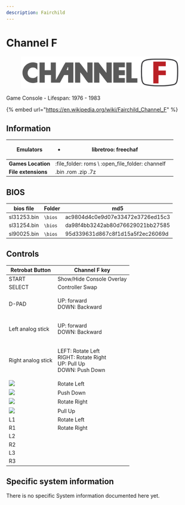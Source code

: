 ```yaml
---
description: Fairchild
---
```


# Channel F

<figure><img src="https://raw.githubusercontent.com/fabricecaruso/es-theme-carbon/52ff37c9e265587d006945a2ba695b5a962b3a3d/art/logos/channelf.svg" alt=""><figcaption></figcaption></figure>

Game Console - Lifespan: 1976 - 1983

{% embed url="https://en.wikipedia.org/wiki/Fairchild_Channel_F" %}

## Information

| **Emulators**       | <ul><li>libretroo: freechaf</li></ul>               |   |
| ------------------- | --------------------------------------------------- | - |
| **Games Location**  | :file\_folder: roms \ :open\_file\_folder: channelf |   |
| **File extensions** | .bin .rom .zip .7z                                  |   |

## BIOS

| bios file   | Folder  | md5                              |
| ----------- | ------- | -------------------------------- |
| sl31253.bin | `\bios` | ac9804d4c0e9d07e33472e3726ed15c3 |
| sl31254.bin | `\bios` | da98f4bb3242ab80d76629021bb27585 |
| sl90025.bin | `\bios` | 95d339631d867c8f1d15a5f2ec26069d |

## Controls

| Retrobat Button                                       | Channel F key                                                                     |
| ----------------------------------------------------- | --------------------------------------------------------------------------------- |
| START                                                 | Show/Hide Console Overlay                                                         |
| SELECT                                                | Controller Swap                                                                   |
| D-PAD                                                 | <p>UP: forward<br>DOWN: Backward</p>                                              |
| Left analog stick                                     | <p>UP: forward<br>DOWN: Backward</p>                                              |
| Right analog stick                                    | <p>LEFT: Rotate Left<br>RIGHT: Rotate Right<br>UP: Pull Up<br>DOWN: Push Down</p> |
| ![](<../../../.gitbook/assets/image (2) (1) (1).png>) | Rotate Left                                                                       |
| ![](<../../../.gitbook/assets/image (1) (2) (1).png>) | Push Down                                                                         |
| ![](<../../../.gitbook/assets/image (4) (1).png>)     | Rotate Right                                                                      |
| ![](<../../../.gitbook/assets/image (3) (1) (2).png>) | Pull Up                                                                           |
| L1                                                    | Rotate Left                                                                       |
| R1                                                    | Rotate Right                                                                      |
| L2                                                    |                                                                                   |
| R2                                                    |                                                                                   |
| L3                                                    |                                                                                   |
| R3                                                    |                                                                                   |

## Specific system information

There is no specific System information documented here yet.
